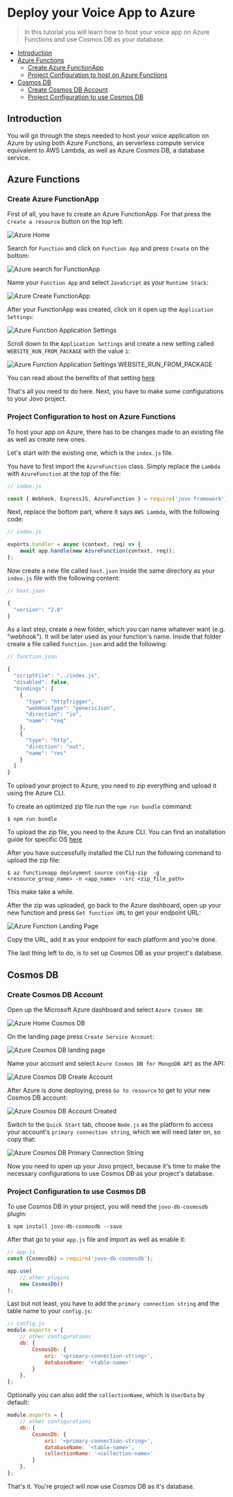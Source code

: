 # Deploy your Voice App to Azure

> In this tutorial you will learn how to host your voice app on Azure Functions and use Cosmos DB as your database.

* [Introduction](#introduction)
* [Azure Functions](#azure-functions)
  * [Create Azure FunctionApp](#create-azure-functionapp)
  * [Project Configuration to host on Azure Functions](#project-configuration-to-host-on-azure-functions)
* [Cosmos DB](#cosmos-db)
  * [Create Cosmos DB Account](#create-cosmos-db-account)
  * [Project Configuration to use Cosmos DB](#project-configuration-to-use-cosmos-db)

## Introduction

You will go through the steps needed to host your voice application on Azure by using both Azure Functions, an serverless compute service equivalent to AWS Lambda, as well as Azure Cosmos DB, a database service.

## Azure Functions

### Create Azure FunctionApp

First of all, you have to create an Azure FunctionApp. For that press the `Create a resource` button on the top left:

![Azure Home](img/azure_home.png)

Search for `Function` and click on `Function App` and press `Create` on the bottom:

![Azure search for FunctionApp](img/azure_search_for_functionapp.png)

Name your `Function App` and select `JavaScript` as your `Runtime Stack`:

![Azure Create FunctionApp](img/azure_create_functionapp.png)

After your FunctionApp was created, click on it open up the `Application Settings`:

![Azure Function Application Settings](img/azure_function_settings.png)

Scroll down to the `Application Settings` and create a new setting called `WEBSITE_RUN_FROM_PACKAGE` with the value `1`:

![Azure Function Application Settings WEBSITE_RUN_FROM_PACKAGE](img/azure_function_application_settings.png)

You can read about the benefits of that setting [here](https://docs.microsoft.com/en-us/azure/azure-functions/run-functions-from-deployment-package)

That's all you need to do here. Next, you have to make some configurations to your Jovo project.

### Project Configuration to host on Azure Functions

To host your app on Azure, there has to be changes made to an existing file as well as create new ones.

Let's start with the existing one, which is the `index.js` file.

You have to first import the `AzureFunction` class. Simply replace the `Lambda` with `AzureFunction` at the top of the file:

```javascript
// index.js

const { Webhook, ExpressJS, AzureFunction } = require('jovo-framework');
```

Next, replace the bottom part, where it says `AWS Lambda`, with the following code:

```javascript
// index.js

exports.handler = async (context, req) => {
    await app.handle(new AzureFunction(context, req));
};
```

Now create a new file called `host.json` inside the same directory as your `index.js` file with the following content:

```javascript
// host.json

{
  "version": "2.0"
}
```

As a last step, create a new folder, which you can name whatever want (e.g. "webhook"). It will be later used as your function's name. Inside that folder create a file called `function.json` and add the following:

```javascript
// function.json

{
  "scriptFile": "../index.js",
  "disabled": false,
  "bindings": [
    {
      "type": "httpTrigger",
      "webHookType": "genericJson",
      "direction": "in",
      "name": "req"
    },
    {
      "type": "http",
      "direction": "out",
      "name": "res"
    }
  ]
}
```

To upload your project to Azure, you need to zip everything and upload it using the Azure CLI.

To create an optimized zip file run the `npm run bundle` command:

```text
$ npm run bundle
```

To upload the zip file, you need to the Azure CLI. You can find an installation guide for specific OS [here](https://docs.microsoft.com/en-us/cli/azure/install-azure-cli?view=azure-cli-latest)

After you have successfully installed the CLI run the following command to upload the zip file:

```text
$ az functionapp deployment source config-zip  -g <resource_group_name> -n <app_name> --src <zip_file_path>
```

This make take a while.

After the zip was uploaded, go back to the Azure dashboard, open up your new function and press `Get function URL` to get your endpoint URL:

![Azure Function Landing Page](img/azure_function_landing_page.png)

Copy the URL, add it as your endpoint for each platform and you're done.

The last thing left to do, is to set up Cosmos DB as your project's database.

## Cosmos DB

### Create Cosmos DB Account

Open up the Microsoft Azure dashboard and select `Azure Cosmos DB`:

![Azure Home Cosmos DB](img/azure_home_cosmosdb.png)

On the landing page press `Create Service Account`:

![Azure Cosmos DB landing page](img/azure_cosmosdb_landingpage.png)

Name your account and select `Azure Cosmos DB for MongoDB API` as the API:

![Azure Cosmos DB Create Account](img/azure_cosmosdb_create_account.png)

After Azure is done deploying, press `Go to resource` to get to your new Cosmos DB account:

![Azure Cosmos DB Account Created](img/azure_cosmosdb_account_created.png)

Switch to the `Quick Start` tab, choose `Node.js` as the platform to access your account's `primary connection string`, which we will need later on, so copy that:

![Azure Cosmos DB Primary Connection String](img/azure_cosmosdb_primary_connection_string.png)

Now you need to open up your Jovo project, because it's time to make the necessary configurations to use Cosmos DB as your project's database.

### Project Configuration to use Cosmos DB

To use Cosmos DB in your project, you will need the `jovo-db-cosmosdb` plugin:

```text
$ npm install jovo-db-cosmosdb --save
```

After that go to your `app.js` file and import as well as enable it:

```javascript
// app.js
const {CosmosDb} = require('jovo-db-cosmosdb');

app.use(
    // other plugins
    new CosmosDb()
);
```

Last but not least, you have to add the `primary connection string` and the table name to your `config.js`:

```javascript
// config.js
module.exports = {
    // other configurations
    db: {
        CosmosDb: {
            uri: '<primary-connection-string>',
            databaseName: '<table-name>'
        }
    },
};
```

Optionally you can also add the `collectionName`, which is `UserData` by default:

```javascript
module.exports = {
    // other configurations
    db: {
        CosmosDb: {
            uri: '<primary-connection-string>',
            databaseName: '<table-name>',
            collectionName: '<collection-name>'
        }
    },
};
```

That's it. You're project will now use Cosmos DB as it's database.


<!--[metadata]: { "description": "Learn how to deploy your Alexa Skill and Google Action to Azure Functions.", "author": "kaan-kilic", "tags": "Azure, Deployment, Hosting" }-->
